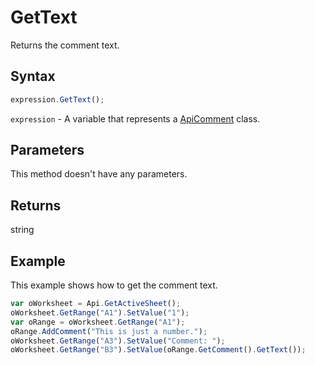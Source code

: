 # GetText

Returns the comment text.

## Syntax

```javascript
expression.GetText();
```

`expression` - A variable that represents a [ApiComment](../ApiComment.md) class.

## Parameters

This method doesn't have any parameters.

## Returns

string

## Example

This example shows how to get the comment text.

```javascript
var oWorksheet = Api.GetActiveSheet();
oWorksheet.GetRange("A1").SetValue("1");
var oRange = oWorksheet.GetRange("A1");
oRange.AddComment("This is just a number.");
oWorksheet.GetRange("A3").SetValue("Comment: ");
oWorksheet.GetRange("B3").SetValue(oRange.GetComment().GetText());
```
